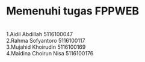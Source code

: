 <h1>Memenuhi tugas FPPWEB </h1>

<br>1.Aidil Abdillah 5116100047
<br>2.Rahma Sofyantoro 5116100117
<br>3.Mujahid Khoirudin 5116100169
<br>4.Maidina Choirun Nisa 5116100176
